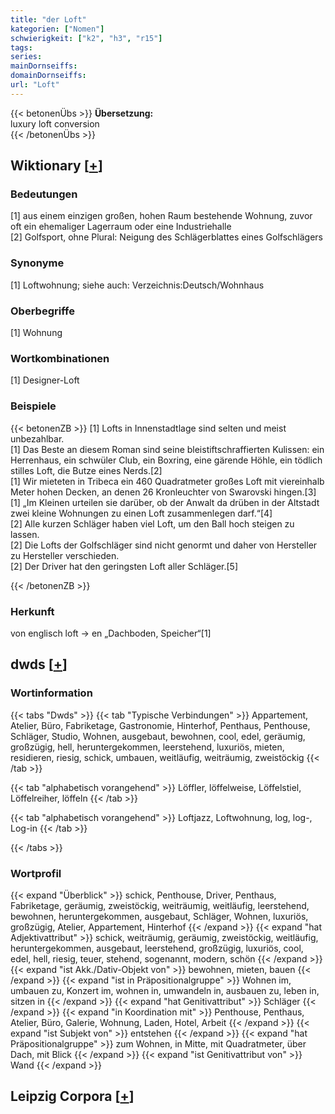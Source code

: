```yaml
---
title: "der Loft"
kategorien: ["Nomen"]
schwierigkeit: ["k2", "h3", "r15"]
tags:
series:
mainDornseiffs:
domainDornseiffs:
url: "Loft"
---
```


{{< betonenÜbs >}}
**Übersetzung:**  
luxury loft conversion  
{{< /betonenÜbs >}}

## Wiktionary [[+](https://de.wiktionary.org/wiki/Loft)]

### Bedeutungen
[1] aus einem einzigen großen, hohen Raum bestehende Wohnung, zuvor oft ein ehemaliger Lagerraum oder eine Industriehalle  
[2] Golfsport, ohne Plural: Neigung des Schlägerblattes eines Golfschlägers  

### Synonyme
[1] Loftwohnung; siehe auch: Verzeichnis:Deutsch/Wohnhaus  

### Oberbegriffe
[1] Wohnung  

### Wortkombinationen
[1] Designer-Loft  

### Beispiele
{{< betonenZB >}}
[1] Lofts in Innenstadtlage sind selten und meist unbezahlbar.  
[1] Das Beste an diesem Roman sind seine bleistiftschraffierten Kulissen: ein Herrenhaus, ein schwüler Club, ein Boxring, eine gärende Höhle, ein tödlich stilles Loft, die Butze eines Nerds.[2]  
[1] Wir mieteten in Tribeca ein 460 Quadratmeter großes Loft mit viereinhalb Meter hohen Decken, an denen 26 Kronleuchter von Swarovski hingen.[3]  
[1] „Im Kleinen urteilen sie darüber, ob der Anwalt da drüben in der Altstadt zwei kleine Wohnungen zu einen Loft zusammenlegen darf.“[4]  
[2] Alle kurzen Schläger haben viel Loft, um den Ball hoch steigen zu lassen.  
[2] Die Lofts der Golfschläger sind nicht genormt und daher von Hersteller zu Hersteller verschieden.  
[2] Der Driver hat den geringsten Loft aller Schläger.[5]  

{{< /betonenZB >}}
### Herkunft
von englisch loft → en „Dachboden, Speicher“[1]  



## dwds [[+](https://www.dwds.de/wb/Loft)]

### Wortinformation
{{< tabs "Dwds" >}}
{{< tab "Typische Verbindungen" >}}
Appartement, Atelier, Büro, Fabriketage, Gastronomie, Hinterhof, Penthaus, Penthouse, Schläger, Studio, Wohnen, ausgebaut, bewohnen, cool, edel, geräumig, großzügig, hell, heruntergekommen, leerstehend, luxuriös, mieten, residieren, riesig, schick, umbauen, weitläufig, weiträumig, zweistöckig
{{< /tab >}}

{{< tab "alphabetisch vorangehend" >}}
Löffler, löffelweise, Löffelstiel, Löffelreiher, löffeln
{{< /tab >}}

{{< tab "alphabetisch vorangehend" >}}
Loftjazz, Loftwohnung, log, log-, Log-in
{{< /tab >}}

{{< /tabs >}}

### Wortprofil
{{< expand "Überblick" >}} schick, Penthouse, Driver, Penthaus, Fabriketage, geräumig, zweistöckig, weiträumig, weitläufig, leerstehend, bewohnen, heruntergekommen, ausgebaut, Schläger, Wohnen, luxuriös, großzügig, Atelier, Appartement, Hinterhof {{< /expand >}}
{{< expand "hat Adjektivattribut" >}} schick, weiträumig, geräumig, zweistöckig, weitläufig, heruntergekommen, ausgebaut, leerstehend, großzügig, luxuriös, cool, edel, hell, riesig, teuer, stehend, sogenannt, modern, schön {{< /expand >}}
{{< expand "ist Akk./Dativ-Objekt von" >}} bewohnen, mieten, bauen {{< /expand >}}
{{< expand "ist in Präpositionalgruppe" >}} Wohnen im, umbauen zu, Konzert im, wohnen in, umwandeln in, ausbauen zu, leben in, sitzen in {{< /expand >}}
{{< expand "hat Genitivattribut" >}} Schläger {{< /expand >}}
{{< expand "in Koordination mit" >}} Penthouse, Penthaus, Atelier, Büro, Galerie, Wohnung, Laden, Hotel, Arbeit {{< /expand >}}
{{< expand "ist Subjekt von" >}} entstehen {{< /expand >}}
{{< expand "hat Präpositionalgruppe" >}} zum Wohnen, in Mitte, mit Quadratmeter, über Dach, mit Blick {{< /expand >}}
{{< expand "ist Genitivattribut von" >}} Wand {{< /expand >}}

## Leipzig Corpora [[+](https://corpora.uni-leipzig.de/en/res?word=Loft&corpusId=deu_newscrawl-public_2018)]

